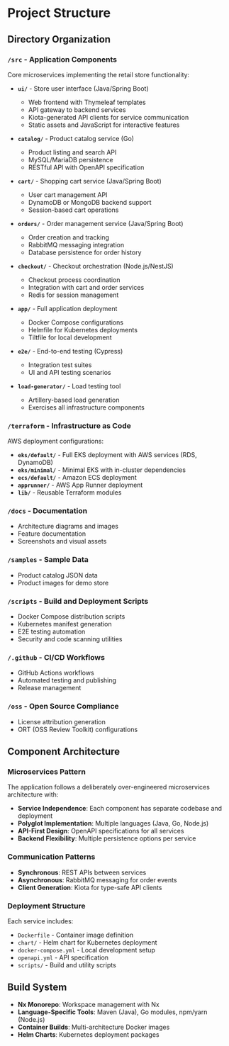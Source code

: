 # Project Structure

## Directory Organization

### `/src` - Application Components
Core microservices implementing the retail store functionality:

- **`ui/`** - Store user interface (Java/Spring Boot)
  - Web frontend with Thymeleaf templates
  - API gateway to backend services
  - Kiota-generated API clients for service communication
  - Static assets and JavaScript for interactive features

- **`catalog/`** - Product catalog service (Go)
  - Product listing and search API
  - MySQL/MariaDB persistence
  - RESTful API with OpenAPI specification

- **`cart/`** - Shopping cart service (Java/Spring Boot)
  - User cart management API
  - DynamoDB or MongoDB backend support
  - Session-based cart operations

- **`orders/`** - Order management service (Java/Spring Boot)
  - Order creation and tracking
  - RabbitMQ messaging integration
  - Database persistence for order history

- **`checkout/`** - Checkout orchestration (Node.js/NestJS)
  - Checkout process coordination
  - Integration with cart and order services
  - Redis for session management

- **`app/`** - Full application deployment
  - Docker Compose configurations
  - Helmfile for Kubernetes deployments
  - Tiltfile for local development

- **`e2e/`** - End-to-end testing (Cypress)
  - Integration test suites
  - UI and API testing scenarios

- **`load-generator/`** - Load testing tool
  - Artillery-based load generation
  - Exercises all infrastructure components

### `/terraform` - Infrastructure as Code
AWS deployment configurations:

- **`eks/default/`** - Full EKS deployment with AWS services (RDS, DynamoDB)
- **`eks/minimal/`** - Minimal EKS with in-cluster dependencies
- **`ecs/default/`** - Amazon ECS deployment
- **`apprunner/`** - AWS App Runner deployment
- **`lib/`** - Reusable Terraform modules

### `/docs` - Documentation
- Architecture diagrams and images
- Feature documentation
- Screenshots and visual assets

### `/samples` - Sample Data
- Product catalog JSON data
- Product images for demo store

### `/scripts` - Build and Deployment Scripts
- Docker Compose distribution scripts
- Kubernetes manifest generation
- E2E testing automation
- Security and code scanning utilities

### `/.github` - CI/CD Workflows
- GitHub Actions workflows
- Automated testing and publishing
- Release management

### `/oss` - Open Source Compliance
- License attribution generation
- ORT (OSS Review Toolkit) configurations

## Component Architecture

### Microservices Pattern
The application follows a deliberately over-engineered microservices architecture with:
- **Service Independence**: Each component has separate codebase and deployment
- **Polyglot Implementation**: Multiple languages (Java, Go, Node.js)
- **API-First Design**: OpenAPI specifications for all services
- **Backend Flexibility**: Multiple persistence options per service

### Communication Patterns
- **Synchronous**: REST APIs between services
- **Asynchronous**: RabbitMQ messaging for order events
- **Client Generation**: Kiota for type-safe API clients

### Deployment Structure
Each service includes:
- `Dockerfile` - Container image definition
- `chart/` - Helm chart for Kubernetes deployment
- `docker-compose.yml` - Local development setup
- `openapi.yml` - API specification
- `scripts/` - Build and utility scripts

## Build System
- **Nx Monorepo**: Workspace management with Nx
- **Language-Specific Tools**: Maven (Java), Go modules, npm/yarn (Node.js)
- **Container Builds**: Multi-architecture Docker images
- **Helm Charts**: Kubernetes deployment packages
